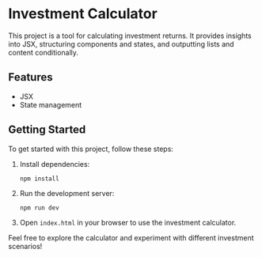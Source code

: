 # Investment Calculator

This project is a tool for calculating investment returns. It provides insights into JSX, structuring components and states, and outputting lists and content conditionally.

## Features

- JSX
- State management

## Getting Started

To get started with this project, follow these steps:

1. Install dependencies:
   ```
   npm install
   ```

2. Run the development server:
   ```
   npm run dev
   ```

3. Open `index.html` in your browser to use the investment calculator.

Feel free to explore the calculator and experiment with different investment scenarios!
